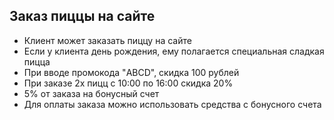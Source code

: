 ## Заказ пиццы на сайте
* Клиент может заказать пиццу на сайте
* Если у клиента день рождения, ему полагается специальная сладкая пицца
* При вводе промокода "ABCD", скидка 100 рублей
* При заказе 2х пицц с 10:00 по 16:00 скидка 20%
* 5% от заказа на бонусный счет
* Для оплаты заказа можно использовать средства с бонусного счета